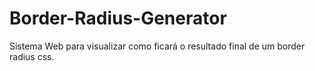 # Border-Radius-Generator
Sistema Web para visualizar como ficará o resultado final de um border radius css.
